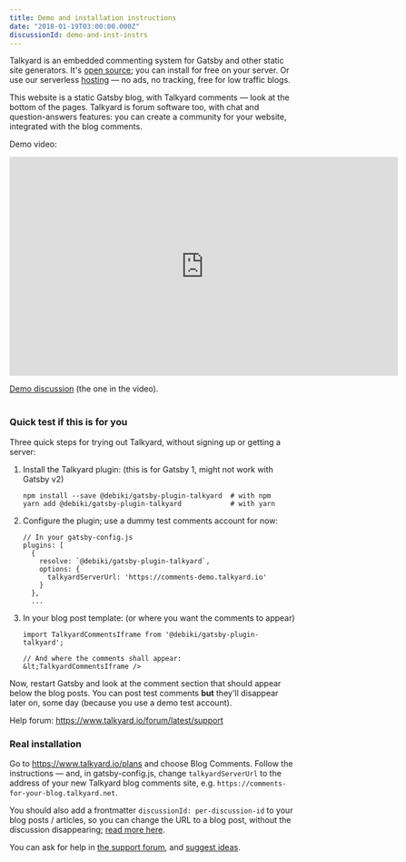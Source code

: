 ```yaml
---
title: Demo and installation instructions
date: "2018-01-19T03:00:00.000Z"
discussionId: demo-and-inst-instrs
---
```


Talkyard is an embedded commenting system for Gatsby and other static site generators.
It's [open source](https://github.com/debiki/ed-server/); you can install for free on your server.
Or use our serverless [hosting](https://www.talkyard.io) — no ads, no tracking, free for low traffic blogs.
<!-- Lightweight, just 140 kb javascript (compare with Disqus, about 750 kb). -->

This website is a static Gatsby blog, with Talkyard comments — look at the bottom of the pages.
Talkyard is forum software too, with chat and question-answers features:
you can create a community for your website, integrated with the blog comments.

Demo video:

<iframe src="https://player.vimeo.com/video/249611399" width="684" height="385" frameborder="0" webkitallowfullscreen mozallowfullscreen allowfullscreen></iframe>

<!--
<iframe src="https://player.vimeo.com/video/249611399" width="640" height="360" frameborder="0" webkitallowfullscreen mozallowfullscreen allowfullscreen></iframe>
<p><a href="https://vimeo.com/249611399">ed-emb-cmts-(3)</a> from <a href="https://vimeo.com/user78434986">Magnus Lindberg</a> on <a href="https://vimeo.com">Vimeo</a>.</p>

<iframe width="684" height="385" src="https://www.youtube.com/embed/2L0eYcsCcbE" frameborder="0" gesture="media" allow="encrypted-media" allowfullscreen></iframe>
-->

<br>
<!-- <a href="/like-about-gatsby">Here's a demo Gatsby discussion.</a> -->

<a href="https://www.kajmagnus.blog/new-embedded-comments">Demo discussion</a> (the one in the video).
<br>
<br>

### Quick test if this is for you

Three quick steps for trying out Talkyard, without signing up or getting a server:

1. Install the Talkyard plugin: (this is for Gatsby 1, might not work with Gatsby v2)

   ```
   npm install --save @debiki/gatsby-plugin-talkyard  # with npm
   yarn add @debiki/gatsby-plugin-talkyard            # with yarn
   ```

1. Configure the plugin; use a dummy test comments account for now:

   ```
   // In your gatsby-config.js
   plugins: [
     {
       resolve: `@debiki/gatsby-plugin-talkyard`,
       options: {
         talkyardServerUrl: 'https://comments-demo.talkyard.io'
       }
     },
     ...
   ```

3. In your blog post template: (or where you want the comments to appear)

   ```
   import TalkyardCommentsIframe from '@debiki/gatsby-plugin-talkyard';

   // And where the comments shall appear:
   &lt;TalkyardCommentsIframe />
   ```

Now, restart Gatsby and look at the comment section that should appear below the blog posts. You can post test comments **but** they'll disappear later on, some day (because you use a demo test account).<!-- Currently the comment section background color is always white, but later on you'll be able to tweak how it looks. -->

Help forum: <https://www.talkyard.io/forum/latest/support>

### Real installation

Go to <https://www.talkyard.io/plans> and choose Blog Comments.
Follow the instructions — and, in gatsby-config.js, change `talkyardServerUrl` 
to the address of your new Talkyard blog comments site,
e.g. `https://comments-for-your-blog.talkyard.net`.

You should also add a frontmatter `discussionId: per-discussion-id` to your blog posts / articles,
so you can change the URL to a blog post, without the discussion disappearing; [read more here][disc_id_docs].

You can ask for help in [the support forum][support-cat], and [suggest ideas][ideas-cat].

[support-cat]: https://www.talkyard.io/forum/latest/support
[ideas-cat]: https://www.talkyard.io/forum/latest/ideas
[disc_id_docs]: https://www.npmjs.com/package/@debiki/gatsby-plugin-talkyard#changing-the-url-of-a-blog-post
